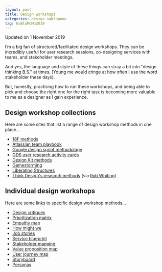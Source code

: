 ```yaml
---
layout: post
title: Design workshops
categories: design nablopomo
tag: NaBloPoMo2019
---
```


<p class="text-small">Updated on 1 November 2019</p>

<p class="lede">I’m a big fan of structured/facilitated design workshops. They can be incredibly useful for user research sessions, co-designing services with teams, and stakeholder meetings.</p>

And yes, the language and style of these things can stray a bit into "design thinking B.S." at times. (Young me would cringe at how often I use the word stakeholder these days).

But, honestly, practising how to run these workshops, and being able to pick and choose the right one for the right task is becoming more valuable to me as a designer as I gain experience.

## Design workshop collections

Here are some sites that list a range of design workshop methods in one place…

- [18F methods](https://methods.18f.gov/)
- [Atlassian team playbook](https://www.atlassian.com/team-playbook/plays)
- [Google design sprint methodology](https://designsprintkit.withgoogle.com/methodology/overview)
- [GDS user research activity cards](https://github.com/alphagov/govdesign/blob/master/Cards_User_Research_Activities.pdf)
- [Design Kit methods](http://www.designkit.org/methods/)
- [Gamestorming](https://gamestorming.com/)
- [Liberating Structures](http://www.liberatingstructures.com/)
- [Think Design's research methods](https://think.design/capabilities/user-design-research/) (via [Rob Whiting](https://twitter.com/whitingx))

## Individual design workshops

Here are some links to specific design workshop methods…

- [Design critiques](https://designnotes.blog.gov.uk/2017/11/27/using-design-crits-to-improve-collaboration/)
- [Prioritization matrix](https://www.nngroup.com/articles/prioritization-matrices/)
- [Empathy map](https://www.nngroup.com/articles/empathy-mapping/)
- [How might we](http://www.designkit.org/methods/3)
- [Job stories](https://www.intercom.com/blog/accidentally-invented-job-stories/)
- [Service blueprint](https://www.interaction-design.org/literature/article/service-blueprints-communicating-the-design-of-services)
- [Stakeholder mapping](https://www.interaction-design.org/literature/article/map-the-stakeholders)
- [Value proposition map](https://medium.com/the-abcs-of-creating-a-value-proposition-canvas/the-elements-of-a-value-map-7af0d00a682e)
- [User journey map](https://www.nngroup.com/articles/customer-journey-mapping/)
- [Storyboard](http://www.designkit.org/methods/35)
- [Personas](https://methods.18f.gov/decide/personas/)
